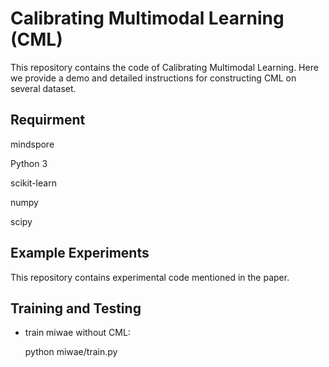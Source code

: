 # Calibrating Multimodal Learning (CML)

This repository contains the code of Calibrating Multimodal Learning. Here we provide a demo and detailed instructions for constructing CML on several dataset.

## Requirment

mindspore

Python 3

scikit-learn

numpy

scipy

## Example Experiments

This repository contains experimental code mentioned in the paper.

## Training and Testing

- train miwae without CML:

  python miwae/train.py